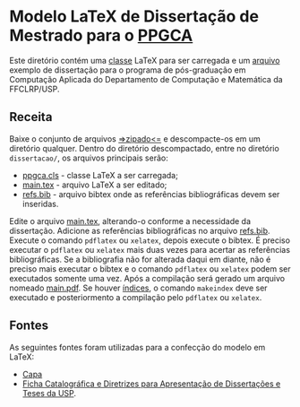 # Modelo LaTeX de Dissertação de Mestrado para o [PPGCA](http://dcm.ffclrp.usp.br/ppgca/)

Este diretório contém uma [classe](ppgca.cls) LaTeX para ser carregada e um
[arquivo](main.tex) exemplo de dissertação para o programa de pós-graduação
em Computação Aplicada do Departamento de Computação e Matemática da FFCLRP/USP.

## Receita

Baixe o conjunto de arquivos
[=>zipado<=](https://gitlab.uspdigital.usp.br/sidcm/modelos-ppgca/-/archive/master/modelos-ppgca-master.zip)
e descompacte-os em um diretório qualquer. Dentro do diretório
descompactado, entre no diretório `dissertacao/`, os arquivos
principais serão:

- [ppgca.cls](ppgca.cls) - classe LaTeX a ser carregada;
- [main.tex](main.tex) - arquivo LaTeX a ser editado;
- [refs.bib](refs.bib) - arquivo bibtex onde as referências bibliográficas devem ser inseridas.

Edite o arquivo [main.tex](main.tex), alterando-o conforme a
necessidade da dissertação. Adicione as referências bibliográficas no
arquivo [refs.bib](refs.bib). Execute o comando `pdflatex` ou
`xelatex`, depois execute o bibtex.  É preciso executar o `pdflatex`
ou `xelatex` mais duas vezes para acertar as referências
bibliográficas. Se a bibliografia não for alterada daqui em diante,
não é preciso mais executar o bibtex e o comando `pdflatex` ou
`xelatex` podem ser executados somente uma vez. Após a compilação será
gerado um arquivo nomeado [main.pdf](main.pdf). Se houver
[índices](https://pt.sharelatex.com/learn/Indices), o comando
`makeindex` deve ser executado e posteriormento a compilação pelo
`pdflatex` ou `xelatex`.

## Fontes

As seguintes fontes foram utilizadas para a confecção do modelo em LaTeX:

- [Capa](https://drive.google.com/open?id=1MBKfMEtt1xuu8f55or8HgZh9JDJO_FLO)
- [Ficha Catalográfica e Diretrizes para Apresentação de Dissertações e Teses da USP](http://www.bcrp.prefeiturarp.usp.br/serv5-norma.asp).
